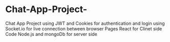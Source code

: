 # Chat-App-Project-
Chat App Project 
using JWT and Cookies for authentication and login 
using Socket.io for live connection between browser Pages
React for Clinet side Code
Node.js and mongoDb for server side
